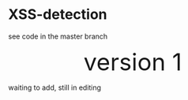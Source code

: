 # XSS-detection

see code in the master branch

<div align='center' ><font size='70'>version 1</font></div>

waiting to add, still in editing
